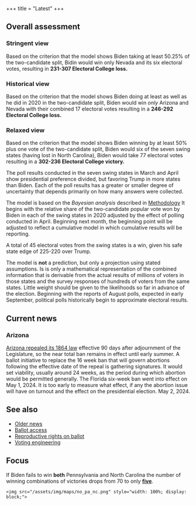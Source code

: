 +++
title = "Latest"
+++

## Overall assessment

### Stringent view

Based on the criterion that the model shows Biden taking at least 50.25% of the two-candidate split, Bidin would win only Nevada and its six electoral votes, resulting in **231-307 Electoral College loss.**

### Historical view

Based on the criterion that the model shows Biden doing at least as well as he did in 2020 in the two-candidate split, Biden would win *only* Arizona and Nevada with their combined 17 electoral votes resulting in a **246-292 Electoral College loss.**

### Relaxed view

Based on the criterion that the model shows Biden winning by at least 50% plus one vote of the two-candidate split, Biden would six of the seven swing states (having lost in North Carolina), Biden would take 77 electoral votes resulting in a **302-236 Electoral College victory.**

The poll results conducted in the seven swing states in March and April show presidential preference divided, but favoring Trump in more states than Biden. Each of the poll results has a greater or smaller degree of uncertainty that depends primarily on how many answers were collected. 

The model is based on the *Bayesian analysis*  described in [Methodology](/method]) It begins with the relative share of the two-candidate popular vote won by Biden in each of the swing states in 2020 adjusted by the effect of polling conducted in April. Beginning next month, the beginning point will be adjusted to reflect a cumulative model in which cumulative results will be reporting.

A total of 45 electoral votes from the swing states is a win, given his safe state edge of 225-220 over Trump.

The model is **not** a prediction, but only a projection using stated assumptions. Is is only a mathematical representation of the combined information that is derivable from the actual results of millions of voters in those states and the survey responses of hundreds of voters from the same states. Little weight should be given to the likelihoods so far in advance of the election. Beginning with the reports of August polls, expected in early September, political polls historically begin to approximate electoral results. 

## Current news

### Arizona

[Arizona repealed its 1864 law](https://apnews.com/article/arizona-governor-abortion-ban-1864-signing-07bba2fa805971be62b800bd89c81a5a) effective 90 days after adjournment of the Legislature, so the near total ban remains in effect until early summer. A ballot initiative to replace the 16 week ban that will govern abortions following the effective date of the repeal is gathering signatures. It would set viability, usually around 24 weeks, as the period during which abortion would be permitted generally. The Florida six-week ban went into effect on May 1, 2024. It is too early to measure what effect, if any the abortion issue will have on turnout and the effect on the presidential election. May 2, 2024.

## See also

* [Older news](/oldnews)
* [Ballot access](/ballot)
* [Reproductive rights on ballot](/repo)
* [Voting engineering](/voting)

## Focus

If Biden fails to win **both** Pennsylvania and North Carolina the number of winning combinations of victories drops from 70 to only [**five**](/focus).

~~~
<img src="/assets/img/maps/no_pa_nc.png" style="width: 100%; display: block;">
~~~
